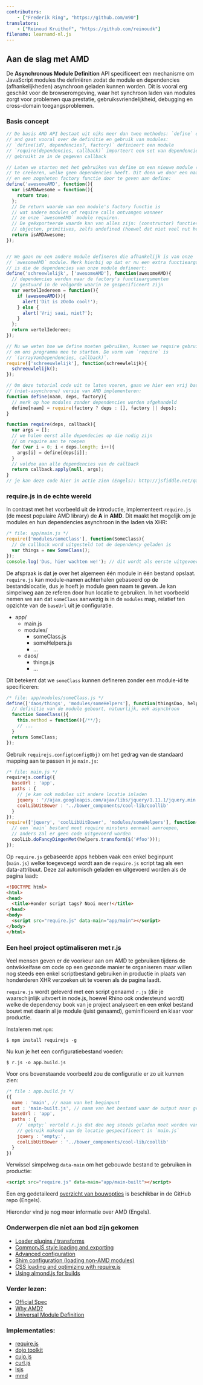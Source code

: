 ```yaml
---
contributors:
    - ["Frederik Ring", "https://github.com/m90"]
translators:
    - ["Reinoud Kruithof", "https://github.com/reinoudk"]
filename: learnamd-nl.js
---
```


## Aan de slag met AMD

De **Asynchronous Module Definition** API specificeert een mechanisme om JavaScript
 modules the definiëren zodat de module en dependencies (afhankelijkheden) asynchroon
 geladen kunnen worden. Dit is vooral erg geschikt voor de browseromgeving, waar het
 synchroon laden van modules zorgt voor problemen qua prestatie, gebruiksvriendelijkheid,
 debugging en cross-domain toegangsproblemen.

### Basis concept

```javascript
// De basis AMD API bestaat uit niks meer dan twee methodes: `define` en `require`
// and gaat vooral over de definitie en gebruik van modules:
// `define(id?, dependencies?, factory)` definieert een module
// `require(dependencies, callback)` importeert een set van dependencies en
// gebruikt ze in de gegeven callback

// Laten we starten met het gebruiken van define om een nieuwe module (met naam)
// te creëeren, welke geen dependencies heeft. Dit doen we door een naam
// en een zogeheten factory functie door te geven aan define:
define('awesomeAMD', function(){
  var isAMDAwesome = function(){
    return true;
  };
  // De return waarde van een module's factory functie is
  // wat andere modules of require calls ontvangen wanneer
  // ze onze `awesomeAMD` module requiren.
  // De geëxporteerde waarde kan van alles zijn: (constructor) functies,
  // objecten, primitives, zelfs undefined (hoewel dat niet veel nut heeft).
  return isAMDAwesome;
});


// We gaan nu een andere module defineren die afhankelijk is van onze
// `awesomeAMD` module. Merk hierbij op dat er nu een extra functieargument
// is die de dependencies van onze module defineert:
define('schreewlelijk', ['awesomeAMD'], function(awesomeAMD){
  // dependencies worden naar de factory's functieargumenten
  // gestuurd in de volgorde waarin ze gespecificeert zijn
  var vertelIedereen = function(){
    if (awesomeAMD()){
      alert('Dit is zOoOo cool!');
    } else {
      alert('Vrij saai, niet?');
    }
  };
  return vertelIedereen;
});

// Nu we weten hoe we define moeten gebruiken, kunnen we require gebruiken
// om ons programma mee te starten. De vorm van `require` is
// `(arrayVanDependencies, callback)`.
require(['schreeuwlelijk'], function(schreewlelijk){
  schreeuwlelijk();
});

// Om deze tutorial code uit te laten voeren, gaan we hier een vrij basic
// (niet-asynchrone) versie van AMD implementeren:
function define(naam, deps, factory){
  // merk op hoe modules zonder dependencies worden afgehandeld
  define[naam] = require(factory ? deps : [], factory || deps);
}

function require(deps, callback){
  var args = [];
  // we halen eerst alle dependecies op die nodig zijn
  // om require aan te roepen
  for (var i = 0; i < deps.length; i++){
    args[i] = define[deps[i]];
  }
  // voldoe aan alle dependencies van de callback
  return callback.apply(null, args);
}
// je kan deze code hier in actie zien (Engels): http://jsfiddle.net/qap949pd/
```

### require.js in de echte wereld

In contrast met het voorbeeld uit de introductie, implementeert `require.js`
 (de meest populaire AMD library) de **A** in **AMD**. Dit maakt het mogelijk
 om je modules en hun dependencies asynchroon in the laden via XHR:

```javascript
/* file: app/main.js */
require(['modules/someClass'], function(SomeClass){
  // de callback word uitgesteld tot de dependency geladen is
  var things = new SomeClass();
});
console.log('Dus, hier wachten we!'); // dit wordt als eerste uitgevoerd
```

De afspraak is dat je over het algemeen één module in één bestand opslaat.
`require.js` kan module-namen achterhalen gebaseerd op de bestandslocatie,
dus je hoeft je module geen naam te geven. Je kan simpelweg aan ze referen
 door hun locatie te gebruiken.
In het voorbeeld nemen we aan dat `someClass` aanwezig is in de `modules` map,
 relatief ten opzichte van de `baseUrl` uit je configuratie.

* app/
  * main.js
  * modules/
    * someClass.js
    * someHelpers.js
    * ...
  * daos/
    * things.js
    * ...

Dit betekent dat we `someClass` kunnen defineren zonder een module-id te specificeren:

```javascript
/* file: app/modules/someClass.js */
define(['daos/things', 'modules/someHelpers'], function(thingsDao, helpers){
  // definitie van de module gebeurt, natuurlijk, ook asynchroon
  function SomeClass(){
    this.method = function(){/**/};
    // ...
  }
  return SomeClass;
});
```

Gebruik `requirejs.config(configObj)` om het gedrag van de standaard mapping
 aan te passen in je `main.js`:

```javascript
/* file: main.js */
requirejs.config({
  baseUrl : 'app',
  paths : {
    // je kan ook modules uit andere locatie inladen
    jquery : '//ajax.googleapis.com/ajax/libs/jquery/1.11.1/jquery.min',
    coolLibUitBower : '../bower_components/cool-lib/coollib'
  }
});
require(['jquery', 'coolLibUitBower', 'modules/someHelpers'], function($, coolLib, helpers){
  // een `main` bestand moet require minstens eenmaal aanroepen,
  // anders zal er geen code uitgevoerd worden
  coolLib.doFancyDingenMet(helpers.transform($('#foo')));
});
```

Op `require.js` gebaseerde apps hebben vaak een enkel beginpunt (`main.js`)
 welke toegevoegd wordt aan de `require.js` script tag als een data-attribuut.
Deze zal automisch geladen en uitgevoerd worden als de pagina laadt:

```html
<!DOCTYPE html>
<html>
<head>
  <title>Honder script tags? Nooi meer!</title>
</head>
<body>
  <script src="require.js" data-main="app/main"></script>
</body>
</html>
```

### Een heel project optimaliseren met r.js

Veel mensen geven er de voorkeur aan om AMD te gebruiken tijdens de
  ontwikkelfase om code op een gezonde manier te organiseren maar
  willen nog steeds een enkel scriptbestand gebruiken in productie in
  plaats van honderderen XHR verzoeken uit te voeren als de pagina laadt.

`require.js` wordt geleverd met een script genaamd `r.js` (die je waarschijnlijk
uitvoert in node.js, hoewel Rhino ook ondersteund wordt) welke de
dependency book van je project analyseert en een enkel bestand bouwt met daarin
al je module (juist genaamd), geminificeerd en klaar voor productie.

Instaleren met `npm`:

```shell
$ npm install requirejs -g
```

Nu kun je het een configuratiebestand voeden:

```shell
$ r.js -o app.build.js
```

Voor ons bovenstaande voorbeeld zou de configuratie er zo uit kunnen zien:

```javascript
/* file : app.build.js */
({
  name : 'main', // naam van het beginpunt
  out : 'main-built.js', // naam van het bestand waar de output naar geschreven wordt
  baseUrl : 'app',
  paths : {
    // `empty:` verteld r.js dat dee nog steeds geladen moet worden van de CDN,
    // gebruik makend van de locatie gespecificeert in `main.js`
    jquery : 'empty:',
    coolLibUitBower : '../bower_components/cool-lib/coollib'
  }
})
```

Verwissel simpelweg `data-main` om het gebouwde bestand te gebruiken in productie:

```html
<script src="require.js" data-main="app/main-built"></script>
```

Een erg gedetaileerd [overzicht van bouwopties](https://github.com/jrburke/r.js/blob/master/build/example.build.js) is
beschikbar in de GitHub repo (Engels).

Hieronder vind je nog meer informatie over AMD (Engels).

### Onderwerpen die niet aan bod zijn gekomen

* [Loader plugins / transforms](http://requirejs.org/docs/plugins.html)
* [CommonJS style loading and exporting](http://requirejs.org/docs/commonjs.html)
* [Advanced configuration](http://requirejs.org/docs/api.html#config)
* [Shim configuration (loading non-AMD modules)](http://requirejs.org/docs/api.html#config-shim)
* [CSS loading and optimizing with require.js](http://requirejs.org/docs/optimization.html#onecss)
* [Using almond.js for builds](https://github.com/jrburke/almond)

### Verder lezen:

* [Official Spec](https://github.com/amdjs/amdjs-api/wiki/AMD)
* [Why AMD?](http://requirejs.org/docs/whyamd.html)
* [Universal Module Definition](https://github.com/umdjs/umd)

### Implementaties:

* [require.js](http://requirejs.org)
* [dojo toolkit](http://dojotoolkit.org/documentation/tutorials/1.9/modules/)
* [cujo.js](http://cujojs.com/)
* [curl.js](https://github.com/cujojs/curl)
* [lsjs](https://github.com/zazl/lsjs)
* [mmd](https://github.com/alexlawrence/mmd)

